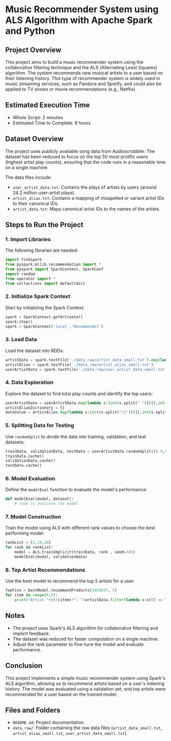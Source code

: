 
# Music Recommender System using ALS Algorithm with Apache Spark and Python

## Project Overview
This project aims to build a music recommender system using the collaborative filtering technique and the ALS (Alternating Least Squares) algorithm. The system recommends new musical artists to a user based on their listening history. This type of recommender system is widely used in music streaming services, such as Pandora and Spotify, and could also be applied to TV shows or movie recommendations (e.g., Netflix).

## Estimated Execution Time
- Whole Script: 2 minutes
- Estimated Time to Complete: 8 hours

## Dataset Overview
The project uses publicly available song data from Audioscrobbler. The dataset has been reduced to focus on the top 50 most prolific users (highest artist play counts), ensuring that the code runs in a reasonable time on a single machine.

The data files include:
- `user_artist_data.txt`: Contains the plays of artists by users (around 24.2 million user-artist plays).
- `artist_alias.txt`: Contains a mapping of misspelled or variant artist IDs to their canonical IDs.
- `artist_data.txt`: Maps canonical artist IDs to the names of the artists.

## Steps to Run the Project

### 1. Import Libraries
The following libraries are needed:
```python
import findspark
from pyspark.mllib.recommendation import *
from pyspark import SparkContext, SparkConf
import random
from operator import *
from collections import defaultdict
```

### 2. Initialize Spark Context
Start by initializing the Spark Context:
```python
spark = SparkContext.getOrCreate()
spark.stop()
spark = SparkContext('local','Recommender')
```

### 3. Load Data
Load the dataset into RDDs:
```python
artistData = spark.textFile('./data_raw/artist_data_small.txt').map(lambda s:(int(s.split("\t")[0]),s.split("\t")[1]))
artistAlias = spark.textFile('./data_raw/artist_alias_small.txt')
userArtistData = spark.textFile('./data_raw/user_artist_data_small.txt')
```

### 4. Data Exploration
Explore the dataset to find total play counts and identify the top users:
```python
userArtistData = userArtistData.map(lambda s:(int(s.split(" ")[0]),int(s.split(" ")[1]),int(s.split(" ")[2])))
artistAliasDictionary = {}
dataValue = artistAlias.map(lambda s:(int(s.split("\t")[0]),int(s.split("\t")[1])))
```

### 5. Splitting Data for Testing
Use `randomSplit` to divide the data into training, validation, and test datasets:
```python
trainData, validationData, testData = userArtistData.randomSplit((0.4,0.4,0.2),seed=13)
trainData.cache()
validationData.cache()
testData.cache()
```

### 6. Model Evaluation
Define the `modelEval` function to evaluate the model's performance:
```python
def modelEval(model, dataset):
    # Code to evaluate the model
```

### 7. Model Construction
Train the model using ALS with different rank values to choose the best performing model:
```python
rankList = [2,10,20]
for rank in rankList:
    model = ALS.trainImplicit(trainData, rank , seed=345)
    modelEval(model, validationData)
```

### 8. Top Artist Recommendations
Use the best model to recommend the top 5 artists for a user:
```python
TopFive = bestModel.recommendProducts(1059637, 5)
for item in range(0,5):
    print("Artist "+str(item)+": "+artistData.filter(lambda x:x[0] == TopFive[item][1]).collect()[0][1])
```

## Notes
- The project uses Spark's ALS algorithm for collaborative filtering and implicit feedback.
- The dataset was reduced for faster computation on a single machine.
- Adjust the rank parameter to fine-tune the model and evaluate performance.

## Conclusion
This project implements a simple music recommender system using Spark's ALS algorithm, allowing us to recommend artists based on a user's listening history. The model was evaluated using a validation set, and top artists were recommended for a user based on the trained model.

## Files and Folders
- `README.md`: Project documentation.
- `data_raw/`: Folder containing the raw data files (`artist_data_small.txt`, `artist_alias_small.txt`, `user_artist_data_small.txt`).

